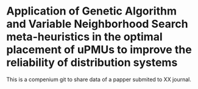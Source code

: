 # Application of Genetic Algorithm and Variable Neighborhood Search meta-heuristics in the optimal placement of uPMUs to improve the reliability of distribution systems

This is a compenium git to share  data of a papper submited to XX journal.
